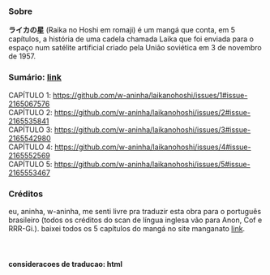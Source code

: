 ### Sobre<br>
**ライカの星** (Raika no Hoshi em romaji) é um mangá que conta, em 5 capítulos, a história de uma cadela chamada Laika que foi enviada para o espaço num satélite artificial criado pela União soviética em 3 de novembro de 1957.
<br>
### Sumário: [link](https://github.com/w-aninha/laikanohoshi/issues)
 CAPÍTULO 1: https://github.com/w-aninha/laikanohoshi/issues/1#issue-2165067576<br>
 CAPÍTULO 2: https://github.com/w-aninha/laikanohoshi/issues/2#issue-2165535841<br>
 CAPÍTULO 3: https://github.com/w-aninha/laikanohoshi/issues/3#issue-2165542980<br>
 CAPÍTULO 4: https://github.com/w-aninha/laikanohoshi/issues/4#issue-2165552569<br>
 CAPÍTULO 5: https://github.com/w-aninha/laikanohoshi/issues/5#issue-2165553467<br>

### Créditos
eu, aninha, w-aninha, me senti livre pra traduzir esta obra para o português brasileiro (todos os créditos do scan de língua inglesa vão para Anon, Cof e RRR-Gi.).
baixei todos os 5 capítulos do mangá no site manganato [link](https://manganato.com/manga-ih985964).
<br><br><br>
#### consideracoes de traducao: html
<!--eu nn li o manga, eu so vi o resumo, li as primeiras 3 paginas do 1o capitulo e imediatamente quis traduzir ele pro pt pra mostrar pro meu amor! (mto a cara dela desse manga)
ent, foi uma surpresa cada coisa q acontecia por eu nn ter nenhuma ideia previa sequer do que eu tava indo traduzir.
eu me surpreendi, ri, entrei em choque, passei por diversas emocoes enqto traduzi esse negocio e so nn chorei pq ja passou a tpm, se nn fosse por isso eu teria chorado mermo.
enfim, sao 5 capitulos q apesar de parecem poucos, ao ler tudo, vc percebe q nao sao. 
outras emocoes a parte incrivelmente nao incluem cansaço, apesar de ter passado 3 dias ininterruptos ignorando absolutamente tudo da escola (nao deveria fazer isso inclusive eu vo acabar me fudeno) nao foi nada cansativo ter traduzido tudo.
como foi a primeira traducao de manga q eu fiz, eu tive q ir aprendendo como dimINUI A FONTE, qndo separar as linhas, etc etc, mas em geral, foi bem divertido!
só que fazer tudo sozinha infelizmente demanda mto tempo e tempo por incrivel q pareça nn é algo q eu tenha como estudante de TI... 
se nao fosse por isso eu com ctz faria um monte de scan de um monte de manga
